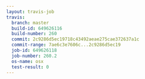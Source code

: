 ```yaml
---
layout: travis-job
travis:
  branch: master
  build-id: 649626116
  build-number: 260
  commit: 2c9286d5ec19718c43492aeae275cae372637a1c
  commit-range: 7ae6c3e7606c...2c9286d5ec19
  job-id: 649626118
  job-number: 260.2
  os-name: osx
  test-result: 0
---
```

